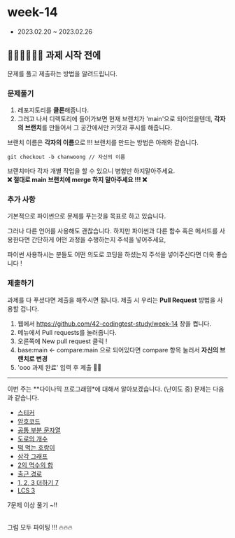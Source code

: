 # week-14

- 2023.02.20 ~ 2023.02.26

## 🧑🏻‍💻👩🏻‍💻 과제 시작 전에

문제를 풀고 제출하는 방법을 알려드립니다.

### 문제풀기

1. 레포지토리를 **클론**해줍니다.
2. 그러고 나서 디렉토리에 들어가보면 현재 브랜치가 'main'으로 되어있을텐데, **각자의 브랜치**를 만들어서 그 공간에서만 커밋과 푸시를 해줍니다.

브랜치 이름은 **각자의 이름**으로 !!! 브랜치를 만드는 방법은 아래와 같습니다.

```git
git checkout -b chanwoong // 자신의 이름
```

브랜치마다 각자 개별 작업을 할 수 있으니 병합만 하지말아주세요.  
**❌ 절대로 main 브랜치에 merge 하지 말아주세요 !!! ❌**

### 추가 사항

기본적으로 파이썬으로 문제를 푸는것을 목표로 하고 있습니다.

그러나 다른 언어를 사용해도 괜찮습니다. 하지만 파이썬과 다른 함수 혹은 메서드를 사용한다면 간단하게 어떤 과정을 수행하는지 주석을 넣어주세요,

파이썬 사용하시는 분들도 어떤 의도로 코딩을 하셨는지 주석을 넣어주신다면 더욱 좋습니다 !

### 제출하기

과제를 다 푸셨다면 제출을 해주시면 됩니다. 제출 시 우리는 **Pull Request** 방법을 사용할 겁니다.

1. 웹에서 https://github.com/42-codingtest-study/week-14 창을 켭니다.
2. 메뉴에서 Pull requests를 눌러줍니다.
3. 오른쪽에 New pull request 클릭 !
4. base:main <- compare:main 으로 되어있다면 compare 항목 눌러서 **자신의 브랜치로 변경**
5. 'ooo 과제 완료' 입력 후 제출 👏🏻

---

이번 주는 **다이나믹 프로그래밍*에 대해서 알아보겠습니다. (난이도 중)
문제는 다음과 같습니다.

- [스티커](https://www.acmicpc.net/problem/9465)
- [암호코드](https://www.acmicpc.net/problem/2011)
- [공통 부분 문자열](https://www.acmicpc.net/problem/5582)
- [도로의 개수](https://www.acmicpc.net/problem/1577)
- [떡 먹는 호랑이](https://www.acmicpc.net/problem/2502)
- [삼각 그래프](https://www.acmicpc.net/problem/4883)
- [2의 멱수의 합](https://www.acmicpc.net/problem/2410)
- [출근 경로](https://www.acmicpc.net/problem/5569)
- [1, 2, 3 더하기 7](https://www.acmicpc.net/problem/15992)
- [LCS 3](https://www.acmicpc.net/problem/1958)

7문제 이상 풀기 ~!!

<br>그럼 모두 파이팅 !!! 🔥🔥🔥
